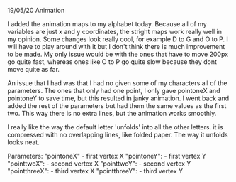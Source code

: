 19/05/20
Animation

I added the animation maps to my alphabet today. Because all of my variables are just x and y coordinates, the stright maps work really well in my opinion. Some changes look really cool, for example D to G and O to P. I will have to play around with it but I don't think there is much improvement to be made. My only issue would be with the ones that have to move 200px go  quite fast, whereas ones like O to P go quite slow because they dont move quite as far. 

An issue that I had was that I had no given some of my characters all of the parameters. The ones that only had one point, I only gave pointoneX and pointoneY to save time, but this resulted in janky animation. I went back and added the rest of the parameters but had them the same values as the first two. This way there is no extra lines, but the animation works smoothly.

I really like the way the default letter 'unfolds' into all the other letters. it is  compressed with no overlapping lines, like folded paper. The way it unfolds looks neat. 

Parameters:
  "pointoneX" - first vertex X
  "pointoneY": - first vertex Y
  "pointtwoX": - second vertex X
  "pointtwoY": - second vertex Y
  "pointthreeX": - third vertex X
  "pointthreeY": - third vertex Y



